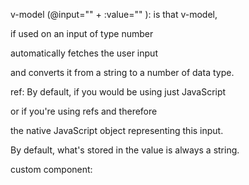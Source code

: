 
v-model (@input="" + :value="" ):
is that v-model,

if used on an input of type number

automatically fetches the user input

and converts it from a string to a number of data type.


ref:
By default, if you would be using just JavaScript

or if you're using refs and therefore

the native JavaScript object representing this input.

By default, what's stored in the value is always a string.

custom component:
